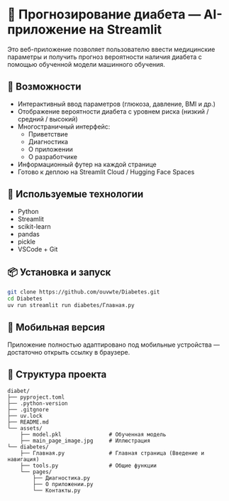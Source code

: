 # 🧠 Прогнозирование диабета — AI-приложение на Streamlit

Это веб-приложение позволяет пользователю ввести медицинские параметры и получить прогноз вероятности наличия диабета с помощью обученной модели машинного обучения.

## 🚀 Возможности

- Интерактивный ввод параметров (глюкоза, давление, BMI и др.)
- Отображение вероятности диабета с уровнем риска (низкий / средний / высокий)
- Многостраничный интерфейс:
  - Приветствие
  - Диагностика
  - О приложении
  - О разработчике
- Информационный футер на каждой странице
- Готово к деплою на Streamlit Cloud / Hugging Face Spaces

## 🧰 Используемые технологии

- Python
- Streamlit
- scikit-learn
- pandas
- pickle
- VSCode + Git

## 📦 Установка и запуск

```bash
git clone https://github.com/ouvwte/Diabetes.git
cd Diabetes
uv run streamlit run diabetes/Главная.py
```

## 📱 Мобильная версия

Приложение полностью адаптировано под мобильные устройства — достаточно открыть ссылку в браузере.

## 📄 Структура проекта

```
diabet/
├── pyproject.toml
├── .python-version
├── .gitgnore
├── uv.lock
├── README.md
└── assets/
    ├── model.pkl               # Обученная модель
    ├── main_page_image.jpg     # Иллюстрация
└── diabetes/
    ├── Главная.py              # Главная страница (Введение и навигация)
    ├── tools.py                # Общие функции
    └── pages/
        ├── Диагностика.py
        ├── О приложении.py
        └── Контакты.py
```
